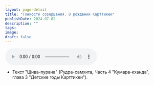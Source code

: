 ```yaml
---
layout: page-detail
title: "Тонкости созерцания. О рождении Карттикеи"
publishDate: 2024.07.02
description: ""
tags:
image:
draft: false
---
```


<audio title="2024.07.02 - Тонкости созерцания. О рождении Карттикеи.mp3" src="https://filer-api.advayta.org/v1.0/public/files/75214" controls=""></audio>

* Текст "Шива-пурана" (Рудра-самхита, Часть 4 "Кумара-кханда", глава 3 "Детские годы Карттикеи").

  
